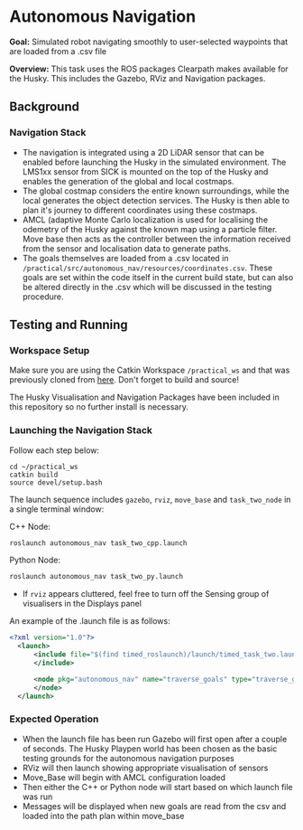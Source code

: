 # Autonomous Navigation

**Goal:** Simulated robot navigating smoothly to user-selected waypoints that are loaded from a .csv file

**Overview:** 
This task uses the ROS packages Clearpath makes available for the Husky. 
This includes the Gazebo, RViz and Navigation packages.

## Background

### Navigation Stack
* The navigation is integrated using a 2D LiDAR sensor that can be enabled before launching the Husky in the simulated environment. The LMS1xx sensor from SICK is mounted on the top of the Husky and enables the generation of the global and local costmaps. 
* The global costmap considers the entire known surroundings, while the local generates the object detection services. The Husky is then able to plan it's journey to different coordinates using these costmaps. 
* AMCL (adaptive Monte Carlo localization is used for localising the odemetry of the Husky against the known map using a particle filter. Move base then acts as the controller between the information received from the sensor and localisation data to generate paths. 
* The goals themselves are loaded from a .csv located in `/practical/src/autonomous_nav/resources/coordinates.csv`. These goals are set within the code itself in the current build state, but can also be altered directly in the .csv which will be discussed in the testing procedure.

## Testing and Running

### Workspace Setup

Make sure you are using the Catkin Workspace `/practical_ws` and that was previously cloned from [here](https://github.com/DamianHancock/practical_ws).
Don't forget to build and source!

The Husky Visualisation and Navigation Packages have been included in this repository so no further install is necessary.

### Launching the Navigation Stack

Follow each step below:
```
cd ~/practical_ws
catkin build
source devel/setup.bash
```

The launch sequence includes `gazebo`, `rviz`, `move_base` and `task_two_node` in a single terminal window:

C++ Node:
```bash
roslaunch autonomous_nav task_two_cpp.launch
```
Python Node:
```bash
roslaunch autonomous_nav task_two_py.launch
```

* If `rviz` appears cluttered, feel free to turn off the Sensing group of visualisers in the Displays panel

An example of the .launch file is as follows:
```XML
<?xml version="1.0"?>
  <launch>
      <include file="$(find timed_roslaunch)/launch/timed_task_two.launch">
      </include>

      <node pkg="autonomous_nav" name="traverse_goals" type="traverse_goals" output="screen">
      </node>
  </launch>
```
### Expected Operation
* When the launch file has been run Gazebo will first open after a couple of seconds. The Husky Playpen world has been chosen as the basic testing grounds for the autonomous navigation purposes
* RViz will then launch showing appropriate visualisation of sensors
* Move_Base will begin with AMCL configuration loaded
* Then either the C++ or Python node will start based on which launch file was run
* Messages will be displayed when new goals are read from the csv and loaded into the path plan within move_base
